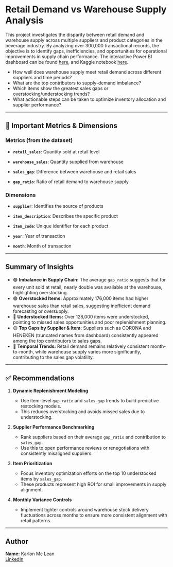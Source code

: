 # Retail Demand vs Warehouse Supply Analysis


This project investigates the disparity between retail demand and warehouse supply across multiple suppliers and product categories in the beverage industry. By analyzing over 300,000 transactional records, the objective is to identify gaps, inefficiencies, and opportunities for operational improvements in supply chain performance.
The interactive Power BI dashboard can be found [here](https://app.powerbi.com/links/yE_LbM5bUR?ctid=d73c3455-2ff8-4748-95c8-611e0bf264e1&pbi_source=linkShare), and Kaggle notebook [here](https://www.kaggle.com/code/xiiaviiano/retail-demand-vs-warehouse-supply).



- How well does warehouse supply meet retail demand across different suppliers and time periods?
- What are the top contributors to supply-demand imbalance?
- Which items show the greatest sales gaps or overstocking/understocking trends?
- What actionable steps can be taken to optimize inventory allocation and supplier performance?

---

## 📌 Important Metrics & Dimensions

### Metrics (from the dataset)
- **`retail_sales`**: Quantity sold at retail level

  
- **`warehouse_sales`**: Quantity supplied from warehouse

  
- **`sales_gap`**: Difference between warehouse and retail sales

  
- **`gap_ratio`**: Ratio of retail demand to warehouse supply


### Dimensions
- **`supplier`**: Identifies the source of products

  
- **`item_description`**: Describes the specific product

  
- **`item_code`**: Unique identifier for each product

  
- **`year`**: Year of transaction

  
- **`month`**: Month of transaction

---

## Summary of Insights

- 🟣 **Imbalance in Supply Chain:** The average `gap_ratio` suggests that for every unit sold at retail, nearly double was available at the warehouse, highlighting overstocking.
- 🟢 **Overstocked Items:** Approximately 176,000 items had higher warehouse sales than retail sales, suggesting inefficient demand forecasting or oversupply.
- 🔴 **Understocked Items:** Over 128,000 items were understocked, pointing to missed sales opportunities and poor replenishment planning.
- 🟡 **Top Gaps by Supplier & Item:** Suppliers such as CORONA and HENEKEN (truncated names from dashboard) consistently appeared among the top contributors to sales gaps.
- 🔵 **Temporal Trends:** Retail demand remains relatively consistent month-to-month, while warehouse supply varies more significantly, contributing to the sales gap volatility.

---

## ✅ Recommendations

1. **Dynamic Replenishment Modeling**
   - Use item-level `gap_ratio` and `sales_gap` trends to build predictive restocking models.
   - This reduces overstocking and avoids missed sales due to understocking.

2. **Supplier Performance Benchmarking**
   - Rank suppliers based on their average `gap_ratio` and contribution to `sales_gap`.
   - Use this to open performance reviews or renegotiations with consistently misaligned suppliers.

3. **Item Prioritization**
   - Focus inventory optimization efforts on the top 10 understocked items by `sales_gap`.
   - These products represent high ROI for small improvements in supply alignment.

4. **Monthly Variance Controls**
   - Implement tighter controls around warehouse stock delivery fluctuations across months to ensure more consistent alignment with retail patterns.

---

## Author

**Name:** Karlon Mc Lean  
[LinkedIn](https://www.linkedin.com/in/karlon-mc-lean-b613101b3/)
